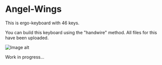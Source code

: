 # Angel-Wings

This is ergo-keyboard with 46 keys.

You can build this keyboard using the "handwire" method. All files for this have been uploaded.

![Image alt](https://github.com/ItzAdel/Angel-Wings/raw/main/scheme%20and%20parts/handwire.png)

Work in progress...
